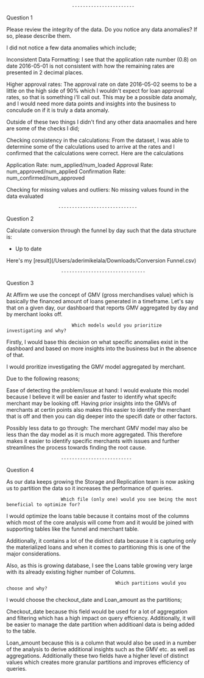                             -----------------------
Question 1

Please review the integrity of the data. Do you notice any data anomalies? If so, please describe them.

I did not notice a few data anomalies which include;

Inconsistent Data Formatting: I see that the application rate number (0.8) on date 2016-05-01 is not consistent with how the remaining rates are presented in 2 decimal places.

Higher approval rates: The approval rate on date 2016-05-02 seems to be a little on the high side of 90% which I wouldn't expect for loan approval rates, so that is something i'll call out. This may be a possible data anomaly, and I would need more data points and insights into the business to conculude on if it is truly a data anomaly.

Outside of these two things I didn't find any other data anaomalies and here are some of the checks I did;

Checking consistency in the calculations: From the dataset, I was able to determine some of the calculations used to arrive at the rates and I confirmed that the calculations were correct. Here are the calculations

Application Rate: num_applied/num_loaded
Approval Rate: num_approved/num_applied
Confirmation Rate: num_confirmed/num_approved

Checking for missing values and outliers: No missing values found in the data evaluated

                       -----------------------------
Question 2

Calculate conversion through the funnel by day such that the data structure is:
- Up to date

Here's my [result](/Users/aderimikelala/Downloads/Conversion Funnel.csv)

                        -------------------------------
Question 3

At Affirm we use the concept of GMV (gross merchandises value) which is basically the financed amount of loans generated in a timeframe. Let's say that on a given day, our dashboard that reports GMV aggregated by day and by merchant looks off. 
                        
                            Which models would you prioritize investigating and why?

Firstly, I would base this decision on what specific anomalies exist in the dashboard and based on more insights into the business but in the absence of that.

I would proritize investigating the GMV model aggregated by merchant.

Due to the following reasons;

Ease of detecting the problem/issue at hand: I would evaluate this model because I believe it will be easier and faster to identify what specifc merchant may be looking off. Having prior insights into the GMVs of merchants at certin points also makes this easier to identify the merchant that is off and then you can dig deeper into the specifi date or other factors.

Possibly less data to go through: The merchant GMV model may also be less than the day model as it is much more aggregated. This therefore makes it easier to identify specific merchants with issues and further streamlines the process towards finding the root cause.

                        --------------------------
Question 4

As our data keeps growing the Storage and Replication team is now asking us to partition the data so it increases the performance of queries.

                        Which file (only one) would you see being the most beneficial to optimize for? 

I would optimize the loans table because it contains most of the columns which most of the core analysis will come from and it would be joined with supporting tables like the funnel and merchant table.

Additionally, it contains a lot of the distinct data because it is capturing only the materialized loans and when it comes to partitioning this is one of the major considerations.

Also, as this is growing database, I see the Loans table growing very large with its already existing higher number of Columns.

                                            Which partitions would you choose and why?

I would choose the checkout_date and Loan_amount as the partitions;

Checkout_date because this field would be used for a lot of aggregation and filtering which has a high impact on query effciency. Additionally, it will be easier to manage the date partition when additioanl data is being added to the table.

Loan_amount because this is a column that would also be used in a number of the analysis to derive additional insights such as the GMV etc. as well as aggregations. Additionally these two fields have a higher level of distinct values which creates more granular partitions and improves efficiency of queries.







